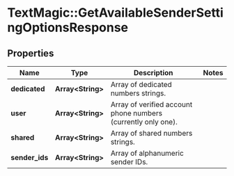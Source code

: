 # TextMagic::GetAvailableSenderSettingOptionsResponse

## Properties
Name | Type | Description | Notes
------------ | ------------- | ------------- | -------------
**dedicated** | **Array&lt;String&gt;** | Array of dedicated numbers strings. | 
**user** | **Array&lt;String&gt;** | Array of verified account phone numbers (currently only one). | 
**shared** | **Array&lt;String&gt;** | Array of shared numbers strings. | 
**sender_ids** | **Array&lt;String&gt;** | Array of alphanumeric sender IDs. | 


